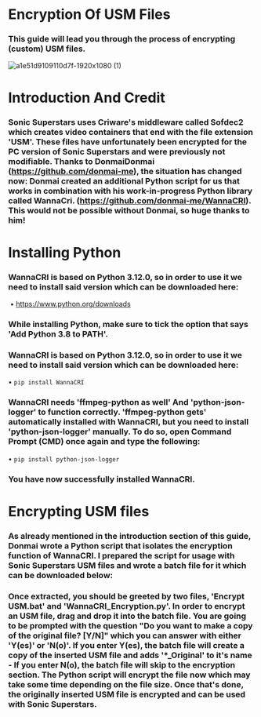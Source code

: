 # Encryption Of USM Files

### This guide will lead you through the process of encrypting (custom) USM files.

![a1e51d9109110d7f-1920x1080 (1)](https://github.com/SonicSpace/Encryption-USMs-Files/assets/88670125/bcf5fd0e-0495-418d-aac9-d26464bea23d)

# Introduction And Credit

### Sonic Superstars uses Criware's middleware called Sofdec2 which creates video containers that end with the file extension 'USM'. These files have unfortunately been encrypted for the PC version of Sonic Superstars and were previously not modifiable. Thanks to DonmaiDonmai (https://github.com/donmai-me), the situation has changed now: Donmai created an additional Python script for us that works in combination with his work-in-progress Python library called WannaCri. (https://github.com/donmai-me/WannaCRI). This would not be possible without Donmai, so huge thanks to him!

# Installing Python

### WannaCRI is based on Python 3.12.0, so in order to use it we need to install said version which can be downloaded here:
‏‏‎
• https://www.python.org/downloads

### While installing Python, make sure to tick the option that says 'Add Python 3.8 to PATH'.

### WannaCRI is based on Python 3.12.0, so in order to use it we need to install said version which can be downloaded here:

• `pip install WannaCRI`

### WannaCRI needs 'ffmpeg-python as well' And 'python-json-logger' to function correctly. 'ffmpeg-python gets' automatically installed with WannaCRI, but you need to install 'python-json-logger' manually. To do so, open Command Prompt (CMD) once again and type the following:

• `pip install python-json-logger`

### You have now successfully installed WannaCRI.

# Encrypting USM files

### As already mentioned in the introduction section of this guide, Donmai wrote a Python script that isolates the encryption function of WannaCRI. I prepared the script for usage with Sonic Superstars USM files and wrote a batch file for it which can be downloaded below:

### Once extracted, you should be greeted by two files, 'Encrypt USM.bat' and 'WannaCRI_Encryption.py'. In order to encrypt an USM file, drag and drop it into the batch file. You are going to be prompted with the question "Do you want to make a copy of the original file? [Y/N]" which you can answer with either 'Y(es)' or 'N(o)'. If you enter Y(es), the batch file will create a copy of the inserted USM file and adds '\*\_Original' to it's name - If you enter N(o), the batch file will skip to the encryption section. The Python script will encrypt the file now which may take some time depending on the file size. Once that's done, the originally inserted USM file is encrypted and can be used with Sonic Superstars.
